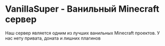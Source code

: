 # VanillaSuper - Ванильный Minecraft сервер
Наш сервер является одним из лучших ванильных Minecraft проектов. У нас нету привата, доната и лишних плагинов
